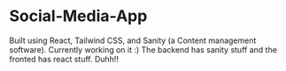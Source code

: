 # Social-Media-App
Built using React, Tailwind CSS, and Sanity (a Content management software). Currently working on it :)
The backend has sanity stuff and the fronted has react stuff. Duhh!!
